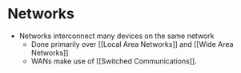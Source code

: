 # Networks

- Networks interconnect many devices on the same network
	- Done primarily over [[Local Area Networks]] and [[Wide Area Networks]]
	- WANs make use of [[Switched Communications]].